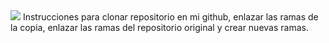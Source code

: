 <img src="./readme.md">
Instrucciones para clonar repositorio en mi github, enlazar las ramas de la copia, enlazar las ramas del repositorio original y crear nuevas ramas.